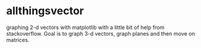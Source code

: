 # allthingsvector
graphing 2-d vectors with matplotlib with a little bit of help from stackoverflow.
Goal is to graph 3-d vectors, graph planes and then move on matrices.

